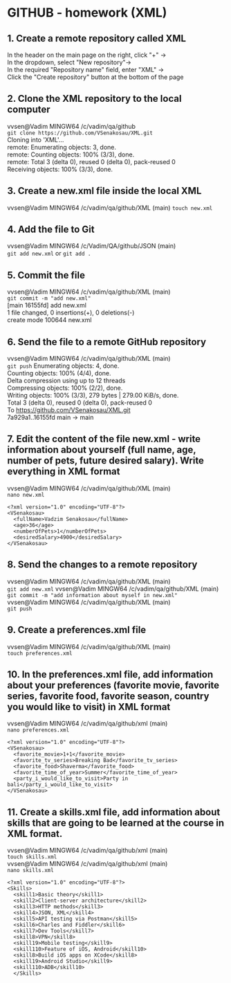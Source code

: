 # GITHUB - homework (XML)
## 1. Create a remote repository called XML
In the header on the main page on the right, click "+" ->   
In the dropdown, select "New repository"->   
In the required "Repository name" field, enter "XML" ->   
Click the "Create repository" button at the bottom of the page   
## 2. Clone the XML repository to the local computer
vvsen@Vadim MINGW64 /c/vadim/qa/github   
`git clone https://github.com/VSenakosau/XML.git`   
Cloning into 'XML'...   
remote: Enumerating objects: 3, done.   
remote: Counting objects: 100% (3/3), done.   
remote: Total 3 (delta 0), reused 0 (delta 0), pack-reused 0   
Receiving objects: 100% (3/3), done.   
## 3. Create a new.xml file inside the local XML
vvsen@Vadim MINGW64 /c/vadim/qa/github/XML (main)
`touch new.xml`
## 4. Add the file to Git
vvsen@Vadim MINGW64 /c/Vadim/QA/github/JSON (main)   
`git add new.xml` or `git add .`
## 5. Commit the file
vvsen@Vadim MINGW64 /c/vadim/qa/github/XML (main)   
`git commit -m "add new.xml"`   
[main 16155fd] add new.xml   
 1 file changed, 0 insertions(+), 0 deletions(-)   
 create mode 100644 new.xml   
 ## 6. Send the file to a remote GitHub repository
vvsen@Vadim MINGW64 /c/vadim/qa/github/XML (main)   
`git push`
Enumerating objects: 4, done.   
Counting objects: 100% (4/4), done.   
Delta compression using up to 12 threads   
Compressing objects: 100% (2/2), done.   
Writing objects: 100% (3/3), 279 bytes | 279.00 KiB/s, done.   
Total 3 (delta 0), reused 0 (delta 0), pack-reused 0   
To https://github.com/VSenakosau/XML.git   
   7a929a1..16155fd  main -> main
## 7. Edit the content of the file new.xml - write information about yourself (full name, age, number of pets, future desired salary). Write everything in XML format
vvsen@Vadim MINGW64 /c/vadim/qa/github/XML (main)   
`nano new.xml`   
```
<?xml version="1.0" encoding="UTF-8"?>   
<VSenakosau>   
  <fullName>Vadzim Senakosau</fullName>   
  <age>36</age>   
  <numberOfPets>1</numberOfPets>   
  <desiredSalary>4900</desiredSalary>   
</VSenakosau>   
```
## 8. Send the changes to a remote repository
vvsen@Vadim MINGW64 /c/vadim/qa/github/XML (main)   
`git add new.xml`
vvsen@Vadim MINGW64 /c/vadim/qa/github/XML (main)   
`git commit -m "add information about myself in new.xml"`   
vvsen@Vadim MINGW64 /c/vadim/qa/github/XML (main)   
`git push`   
## 9. Create a preferences.xml file
vvsen@Vadim MINGW64 /c/vadim/qa/github/XML (main)   
`touch preferences.xml`
## 10. In the preferences.xml file, add information about your preferences (favorite movie, favorite series, favorite food, favorite season, country you would like to visit) in XML format
vvsen@Vadim MINGW64 /c/vadim/qa/github/xml (main)   
`nano preferences.xml` 
```
<?xml version="1.0" encoding="UTF-8"?>   
<VSenakosau>   
  <favorite_movie>1+1</favorite_movie>   
  <favorite_tv_series>Breaking Bad</favorite_tv_series>   
  <favorite_food>Shaverma</favorite_food>   
  <favorite_time_of_year>Summer</favorite_time_of_year>   
  <party_i_would_like_to_visit>Party in bali</party_i_would_like_to_visit>   
</VSenakosau>   
```
## 11. Create a skills.xml file, add information about skills that are going to be learned at the course in XML format.
vvsen@Vadim MINGW64 /c/vadim/qa/github/xml (main)      
`touch skills.xml`   
vvsen@Vadim MINGW64 /c/vadim/qa/github/xml (main)      
`nano skills.xml`   
```
<?xml version="1.0" encoding="UTF-8"?>
<Skills>
  <skill1>Basic theory</skill1>
  <skill2>Client-server architecture</skill2>
  <skill3>HTTP methods</skill3>
  <skill4>JSON, XML</skill4>
  <skill5>API testing via Postman</skill5>
  <skill6>Charles and Fiddler</skill6>
  <skill7>Dev Tools</skill7>
  <skill8>VPN</skill8>
  <skill19>Mobile testing</skill9>
  <skill110>Feature of iOS, Android</skill10>
  <skill8>Build iOS apps on XCode</skill8>
  <skill19>Android Studio</skill9>
  <skill110>ADB</skill10>
  </Skills>
```

